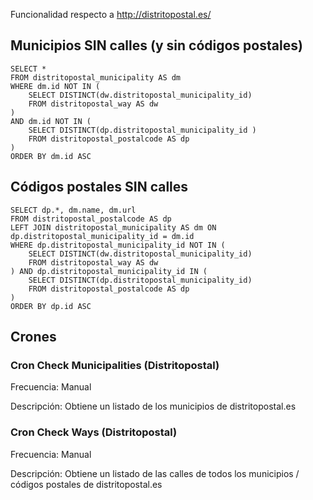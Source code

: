 Funcionalidad respecto a http://distritopostal.es/ 


## Municipios SIN calles (y sin códigos postales)
```
SELECT * 
FROM distritopostal_municipality AS dm
WHERE dm.id NOT IN (
	SELECT DISTINCT(dw.distritopostal_municipality_id)
	FROM distritopostal_way AS dw
)
AND dm.id NOT IN (
	SELECT DISTINCT(dp.distritopostal_municipality_id )
	FROM distritopostal_postalcode AS dp
)
ORDER BY dm.id ASC
```

## Códigos postales SIN calles
```
SELECT dp.*, dm.name, dm.url
FROM distritopostal_postalcode AS dp
LEFT JOIN distritopostal_municipality AS dm ON dp.distritopostal_municipality_id = dm.id
WHERE dp.distritopostal_municipality_id NOT IN (
	SELECT DISTINCT(dw.distritopostal_municipality_id)
	FROM distritopostal_way AS dw
) AND dp.distritopostal_municipality_id IN (
	SELECT DISTINCT(dp.distritopostal_municipality_id)
	FROM distritopostal_postalcode AS dp
)
ORDER BY dp.id ASC
```

## Crones

### Cron Check Municipalities (Distritopostal) 
Frecuencia: Manual

Descripción: Obtiene un listado de los municipios de distritopostal.es


### Cron Check Ways (Distritopostal) 
Frecuencia: Manual

Descripción: Obtiene un listado de las calles de todos los municipios / códigos postales de distritopostal.es
